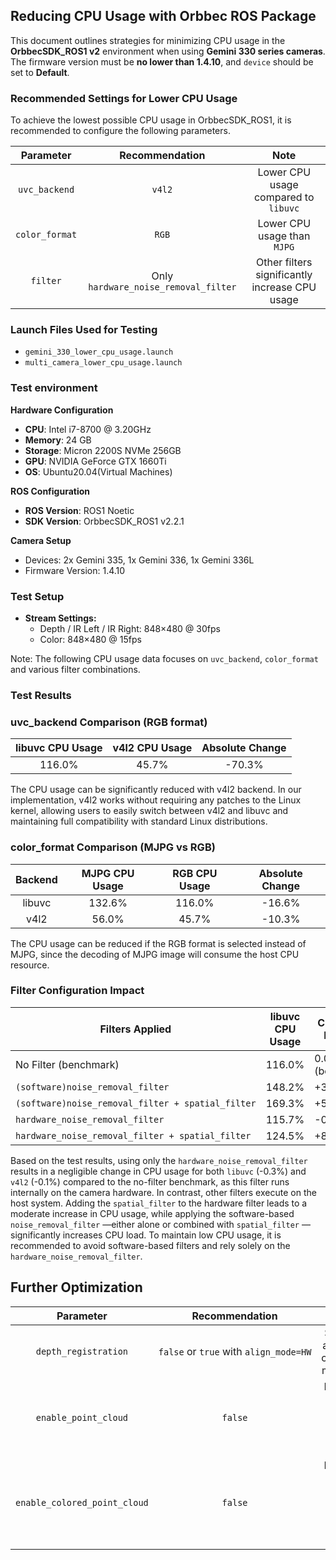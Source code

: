 ## Reducing CPU Usage with Orbbec ROS Package

This document outlines strategies for minimizing CPU usage in the **OrbbecSDK_ROS1 v2** environment when using **Gemini 330 series cameras**. The firmware version must be **no lower than 1.4.10**, and `device` should be set to **Default**.

### Recommended Settings for Lower CPU Usage

To achieve the lowest possible CPU usage in OrbbecSDK_ROS1, it is recommended to configure the following parameters.

|    Parameter    |             Recommendation             |                      Note                      |
| :--------------: | :------------------------------------: | :--------------------------------------------: |
| `uvc_backend` |                `v4l2`                |     Lower CPU usage compared to `libuvc`     |
| `color_format` |                `RGB`                |         Lower CPU usage than `MJPG`         |
|    `filter`    | Only `hardware_noise_removal_filter` | Other filters significantly increase CPU usage |

### Launch Files Used for Testing

* `gemini_330_lower_cpu_usage.launch`
* `multi_camera_lower_cpu_usage.launch`

### Test environment

**Hardware Configuration**

* **CPU**: Intel i7-8700 @ 3.20GHz
* **Memory**: 24 GB
* **Storage**: Micron 2200S NVMe 256GB
* **GPU**: NVIDIA GeForce GTX 1660Ti
* **OS**: Ubuntu20.04(Virtual Machines)

**ROS Configuration**

* **ROS Version**: ROS1 Noetic
* **SDK Version**: OrbbecSDK_ROS1 v2.2.1

**Camera Setup**

* Devices: 2x Gemini 335, 1x Gemini 336, 1x Gemini 336L
* Firmware Version: 1.4.10

### Test Setup

* **Stream Settings:**
  * Depth / IR Left / IR Right: 848×480 @ 30fps
  * Color: 848×480 @ 15fps

Note: The following CPU usage data focuses on `uvc_backend`, `color_format` and various filter combinations.

### Test Results

### uvc_backend Comparison (RGB format)

| libuvc CPU Usage | v4l2 CPU Usage | Absolute Change |
| :--------------: | :------------: | :-------------: |
|      116.0%      |     45.7%     |     -70.3%     |

The CPU usage can be significantly reduced with v4l2 backend. In our implementation, v4l2 works without requiring any patches to the Linux kernel, allowing users to easily switch between v4l2 and libuvc and maintaining full compatibility with standard Linux distributions.

### color_format Comparison (MJPG vs RGB)

| Backend | MJPG CPU Usage | RGB CPU Usage | Absolute Change |
| :-----: | :------------: | :-----------: | :-------------: |
| libuvc |     132.6%     |    116.0%    |     -16.6%     |
|  v4l2  |     56.0%     |     45.7%     |     -10.3%     |

The CPU usage can be reduced if the RGB format is selected instead of MJPG, since the decoding of MJPG image will consume the host CPU resource.

### Filter Configuration Impact

| Filters Applied                                       | libuvc CPU Usage | CPU Usage Increase | v4l2 CPU Usage | CPU Usage Increase |
| ----------------------------------------------------- | ---------------- | ------------------ | -------------- | ------------------ |
| No Filter (benchmark)                                 | 116.0%           | 0.0%(benchmark)    | 45.7%          | 0.0%(benchmark)    |
| `(software)noise_removal_filter`                    | 148.2%           | +32.2%             | 73.4%          | +27.7%             |
| `(software)noise_removal_filter + spatial_filter` | 169.3%           | +53.3%             | 93.3%          | +47.6%             |
| `hardware_noise_removal_filter`                     | 115.7%           | -0.3%              | 45.6%          | -0.1%              |
| `hardware_noise_removal_filter + spatial_filter`  | 124.5%           | +8.5%              | 61.7%          | +16.0%             |

Based on the test results, using only the `hardware_noise_removal_filter` results in a negligible change in CPU usage for both `libuvc` (-0.3%) and `v4l2` (-0.1%) compared to the no-filter benchmark, as this filter runs internally on the camera hardware. In contrast, other filters execute on the host system. Adding the `spatial_filter` to the hardware filter leads to a moderate increase in CPU usage, while applying the software-based `noise_removal_filter` —either alone or combined with `spatial_filter` —significantly increases CPU load. To maintain low CPU usage, it is recommended to avoid software-based filters and rely solely on the `hardware_noise_removal_filter`.

## Further Optimization

|           Parameter           |                  Recommendation                  |                      Note                      |
| :----------------------------: | :----------------------------------------------: | :---------------------------------------------: |
|     `depth_registration`     | `false` or `true` with `align_mode=HW` |      Software alignment consumes more CPU      |
|     `enable_point_cloud`     |                    `false`                    |     Disabling point cloud reduces CPU usage     |
| `enable_colored_point_cloud` |                    `false`                    | Disabling colored point cloud reduces CPU usage |

